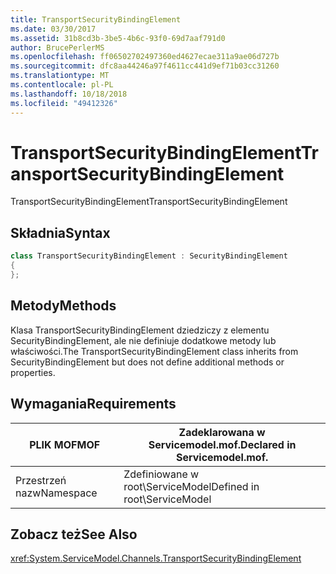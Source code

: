```yaml
---
title: TransportSecurityBindingElement
ms.date: 03/30/2017
ms.assetid: 31b8cd3b-3be5-4b6c-93f0-69d7aaf791d0
author: BrucePerlerMS
ms.openlocfilehash: ff06502702497360ed4627ecae311a9ae06d727b
ms.sourcegitcommit: dfc8aa44246a97f4611cc441d9ef71b03cc31260
ms.translationtype: MT
ms.contentlocale: pl-PL
ms.lasthandoff: 10/18/2018
ms.locfileid: "49412326"
---
```

# <a name="transportsecuritybindingelement"></a><span data-ttu-id="f4a82-102">TransportSecurityBindingElement</span><span class="sxs-lookup"><span data-stu-id="f4a82-102">TransportSecurityBindingElement</span></span>
<span data-ttu-id="f4a82-103">TransportSecurityBindingElement</span><span class="sxs-lookup"><span data-stu-id="f4a82-103">TransportSecurityBindingElement</span></span>  
  
## <a name="syntax"></a><span data-ttu-id="f4a82-104">Składnia</span><span class="sxs-lookup"><span data-stu-id="f4a82-104">Syntax</span></span>  
  
```csharp
class TransportSecurityBindingElement : SecurityBindingElement  
{  
};  
```  
  
## <a name="methods"></a><span data-ttu-id="f4a82-105">Metody</span><span class="sxs-lookup"><span data-stu-id="f4a82-105">Methods</span></span>  
 <span data-ttu-id="f4a82-106">Klasa TransportSecurityBindingElement dziedziczy z elementu SecurityBindingElement, ale nie definiuje dodatkowe metody lub właściwości.</span><span class="sxs-lookup"><span data-stu-id="f4a82-106">The TransportSecurityBindingElement class inherits from SecurityBindingElement but does not define additional methods or properties.</span></span>  
  
## <a name="requirements"></a><span data-ttu-id="f4a82-107">Wymagania</span><span class="sxs-lookup"><span data-stu-id="f4a82-107">Requirements</span></span>  
  
|<span data-ttu-id="f4a82-108">PLIK MOF</span><span class="sxs-lookup"><span data-stu-id="f4a82-108">MOF</span></span>|<span data-ttu-id="f4a82-109">Zadeklarowana w Servicemodel.mof.</span><span class="sxs-lookup"><span data-stu-id="f4a82-109">Declared in Servicemodel.mof.</span></span>|  
|---------|-----------------------------------|  
|<span data-ttu-id="f4a82-110">Przestrzeń nazw</span><span class="sxs-lookup"><span data-stu-id="f4a82-110">Namespace</span></span>|<span data-ttu-id="f4a82-111">Zdefiniowane w root\ServiceModel</span><span class="sxs-lookup"><span data-stu-id="f4a82-111">Defined in root\ServiceModel</span></span>|  
  
## <a name="see-also"></a><span data-ttu-id="f4a82-112">Zobacz też</span><span class="sxs-lookup"><span data-stu-id="f4a82-112">See Also</span></span>  
 <xref:System.ServiceModel.Channels.TransportSecurityBindingElement>
